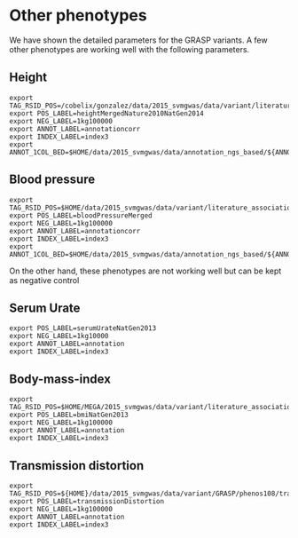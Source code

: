 # Other phenotypes

We have shown the detailed parameters for the GRASP variants. A few other phenotypes are working well with the following parameters.

## Height

~~~
export TAG_RSID_POS=/cobelix/gonzalez/data/2015_svmgwas/data/variant/literature_association/traits/heightMergedNature2010NatGen2014.rsid
export POS_LABEL=heightMergedNature2010NatGen2014
export NEG_LABEL=1kg100000
export ANNOT_LABEL=annotationcorr
export INDEX_LABEL=index3
export ANNOT_1COL_BED=$HOME/data/2015_svmgwas/data/annotation_ngs_based/${ANNOT_LABEL}/${ANNOT_LABEL}_1col.bed
~~~

## Blood pressure

~~~
export TAG_RSID_POS=$HOME/data/2015_svmgwas/data/variant/literature_association/traits/bloodPressureMerged.rsid
export POS_LABEL=bloodPressureMerged
export NEG_LABEL=1kg100000
export ANNOT_LABEL=annotationcorr
export INDEX_LABEL=index3
export ANNOT_1COL_BED=$HOME/data/2015_svmgwas/data/annotation_ngs_based/${ANNOT_LABEL}/${ANNOT_LABEL}_1col.bed
~~~

On the other hand, these phenotypes are not working well but can be kept as negative control

## Serum Urate

~~~
export POS_LABEL=serumUrateNatGen2013
export NEG_LABEL=1kg10000
export ANNOT_LABEL=annotation
export INDEX_LABEL=index3
~~~

## Body-mass-index

~~~
export TAG_RSID_POS=$HOME/MEGA/2015_svmgwas/data/variant/literature_association/traits/bmiNatGen2013.rsid
export POS_LABEL=bmiNatGen2013
export NEG_LABEL=1kg100000
export ANNOT_LABEL=annotation
export INDEX_LABEL=index3
~~~

## Transmission distortion

~~~
export TAG_RSID_POS=${HOME}/data/2015_svmgwas/data/variant/GRASP/phenos108/transmissionDistortion.rsid
export POS_LABEL=transmissionDistortion
export NEG_LABEL=1kg100000
export ANNOT_LABEL=annotation
export INDEX_LABEL=index3
~~~

